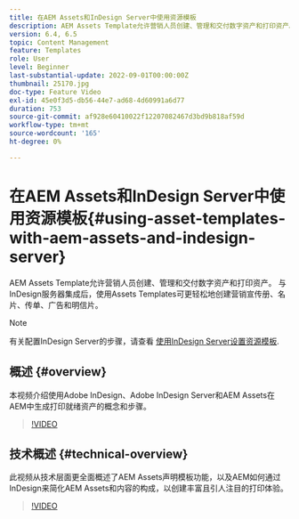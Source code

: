 ```yaml
---
title: 在AEM Assets和InDesign Server中使用资源模板
description: AEM Assets Template允许营销人员创建、管理和交付数字资产和打印资产。 与InDesign服务器集成后，使用Assets Templates可更轻松地创建营销宣传册、名片、传单、广告和明信片。
version: 6.4, 6.5
topic: Content Management
feature: Templates
role: User
level: Beginner
last-substantial-update: 2022-09-01T00:00:00Z
thumbnail: 25170.jpg
doc-type: Feature Video
exl-id: 45e0f3d5-db56-44e7-ad68-4d60991a6d77
duration: 753
source-git-commit: af928e60410022f12207082467d3bd9b818af59d
workflow-type: tm+mt
source-wordcount: '165'
ht-degree: 0%

---
```


# 在AEM Assets和InDesign Server中使用资源模板{#using-asset-templates-with-aem-assets-and-indesign-server}

AEM Assets Template允许营销人员创建、管理和交付数字资产和打印资产。 与InDesign服务器集成后，使用Assets Templates可更轻松地创建营销宣传册、名片、传单、广告和明信片。

>[!NOTE]
>
>有关配置InDesign Server的步骤，请查看 [使用InDesign Server设置资源模板](asset-templates-technical-video-setup.md).

## 概述 {#overview}

本视频介绍使用Adobe InDesign、Adobe InDesign Server和AEM Assets在AEM中生成打印就绪资产的概念和步骤。

>[!VIDEO](https://video.tv.adobe.com/v/25170?quality=12&learn=on)

## 技术概述 {#technical-overview}

此视频从技术层面更全面概述了AEM Assets声明模板功能，以及AEM如何通过InDesign来简化AEM Assets和内容的构成，以创建丰富且引人注目的打印体验。

>[!VIDEO](https://video.tv.adobe.com/v/17071?quality=12&learn=on)
